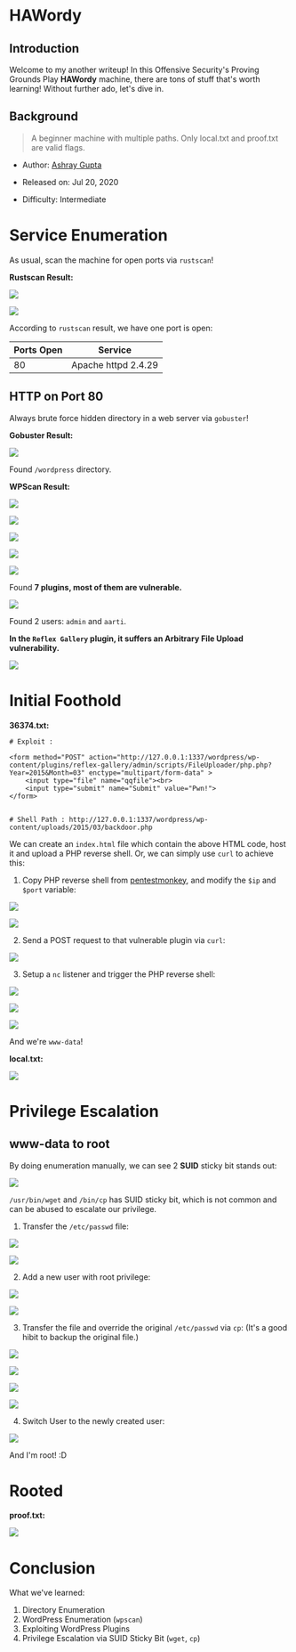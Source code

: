 # HAWordy

## Introduction

Welcome to my another writeup! In this Offensive Security's Proving Grounds Play **HAWordy** machine, there are tons of stuff that's worth learning! Without further ado, let's dive in.

## Background

> A beginner machine with multiple paths. Only local.txt and proof.txt are valid flags. 

- Author: [Ashray Gupta](https://www.vulnhub.com/entry/ha-wordy,363/)

- Released on: Jul 20, 2020

- Difficulty: Intermediate

# Service Enumeration

As usual, scan the machine for open ports via `rustscan`!

**Rustscan Result:**

![](https://github.com/siunam321/CTF-Writeups/blob/main/Proving-Grounds-Play/HAWordy/images/a1.png)

![](https://github.com/siunam321/CTF-Writeups/blob/main/Proving-Grounds-Play/HAWordy/images/a2.png)

According to `rustscan` result, we have one port is open:

Ports Open        | Service
------------------|------------------------
80                | Apache httpd 2.4.29

## HTTP on Port 80

Always brute force hidden directory in a web server via `gobuster`!

**Gobuster Result:**

![](https://github.com/siunam321/CTF-Writeups/blob/main/Proving-Grounds-Play/HAWordy/images/a3.png)

Found `/wordpress` directory.

**WPScan Result:**

![](https://github.com/siunam321/CTF-Writeups/blob/main/Proving-Grounds-Play/HAWordy/images/a4.png)

![](https://github.com/siunam321/CTF-Writeups/blob/main/Proving-Grounds-Play/HAWordy/images/a5.png)

![](https://github.com/siunam321/CTF-Writeups/blob/main/Proving-Grounds-Play/HAWordy/images/a8.png)

![](https://github.com/siunam321/CTF-Writeups/blob/main/Proving-Grounds-Play/HAWordy/images/a9.png)

![](https://github.com/siunam321/CTF-Writeups/blob/main/Proving-Grounds-Play/HAWordy/images/a10.png)

Found **7 plugins, most of them are vulnerable.**

![](https://github.com/siunam321/CTF-Writeups/blob/main/Proving-Grounds-Play/HAWordy/images/a6.png)

Found 2 users: `admin` and `aarti`.

**In the `Reflex Gallery` plugin, it suffers an Arbitrary File Upload vulnerability.**

![](https://github.com/siunam321/CTF-Writeups/blob/main/Proving-Grounds-Play/HAWordy/images/a11.png)

# Initial Foothold

**36374.txt:**
```
# Exploit :

<form method="POST" action="http://127.0.0.1:1337/wordpress/wp-content/plugins/reflex-gallery/admin/scripts/FileUploader/php.php?Year=2015&Month=03" enctype="multipart/form-data" >
    <input type="file" name="qqfile"><br>
    <input type="submit" name="Submit" value="Pwn!">
</form>


# Shell Path : http://127.0.0.1:1337/wordpress/wp-content/uploads/2015/03/backdoor.php
```

We can create an `index.html` file which contain the above HTML code, host it and upload a PHP reverse shell. Or, we can simply use `curl` to achieve this:

1. Copy PHP reverse shell from [pentestmonkey](https://github.com/pentestmonkey/php-reverse-shell/blob/master/php-reverse-shell.php), and modify the `$ip` and `$port` variable:

![](https://github.com/siunam321/CTF-Writeups/blob/main/Proving-Grounds-Play/HAWordy/images/a12.png)

![](https://github.com/siunam321/CTF-Writeups/blob/main/Proving-Grounds-Play/HAWordy/images/a13.png)

2. Send a POST request to that vulnerable plugin via `curl`:

![](https://github.com/siunam321/CTF-Writeups/blob/main/Proving-Grounds-Play/HAWordy/images/a14.png)

3. Setup a `nc` listener and trigger the PHP reverse shell:

![](https://github.com/siunam321/CTF-Writeups/blob/main/Proving-Grounds-Play/HAWordy/images/a15.png)

![](https://github.com/siunam321/CTF-Writeups/blob/main/Proving-Grounds-Play/HAWordy/images/a16.png)

![](https://github.com/siunam321/CTF-Writeups/blob/main/Proving-Grounds-Play/HAWordy/images/a17.png)

And we're `www-data`!

**local.txt:**

![](https://github.com/siunam321/CTF-Writeups/blob/main/Proving-Grounds-Play/HAWordy/images/a18.png)

# Privilege Escalation

## www-data to root

By doing enumeration manually, we can see 2 **SUID** sticky bit stands out:

![](https://github.com/siunam321/CTF-Writeups/blob/main/Proving-Grounds-Play/HAWordy/images/a19.png)

`/usr/bin/wget` and `/bin/cp` has SUID sticky bit, which is not common and can be abused to escalate our privilege.

1. Transfer the `/etc/passwd` file:

![](https://github.com/siunam321/CTF-Writeups/blob/main/Proving-Grounds-Play/HAWordy/images/a20.png)

![](https://github.com/siunam321/CTF-Writeups/blob/main/Proving-Grounds-Play/HAWordy/images/a21.png)

2. Add a new user with root privilege:

![](https://github.com/siunam321/CTF-Writeups/blob/main/Proving-Grounds-Play/HAWordy/images/a22.png)

![](https://github.com/siunam321/CTF-Writeups/blob/main/Proving-Grounds-Play/HAWordy/images/a23.png)

3. Transfer the file and override the original `/etc/passwd` via `cp`: (It's a good hibit to backup the original file.)

![](https://github.com/siunam321/CTF-Writeups/blob/main/Proving-Grounds-Play/HAWordy/images/a24.png)

![](https://github.com/siunam321/CTF-Writeups/blob/main/Proving-Grounds-Play/HAWordy/images/a25.png)

![](https://github.com/siunam321/CTF-Writeups/blob/main/Proving-Grounds-Play/HAWordy/images/a26.png)

![](https://github.com/siunam321/CTF-Writeups/blob/main/Proving-Grounds-Play/HAWordy/images/a27.png)

4. Switch User to the newly created user:

![](https://github.com/siunam321/CTF-Writeups/blob/main/Proving-Grounds-Play/HAWordy/images/a28.png)

And I'm root! :D

# Rooted

**proof.txt:**

![](https://github.com/siunam321/CTF-Writeups/blob/main/Proving-Grounds-Play/HAWordy/images/a29.png)

# Conclusion

What we've learned:

1. Directory Enumeration
2. WordPress Enumeration (`wpscan`)
3. Exploiting WordPress Plugins
4. Privilege Escalation via SUID Sticky Bit (`wget`, `cp`)